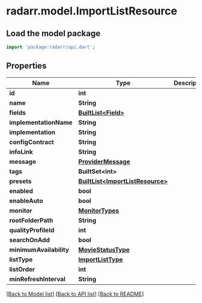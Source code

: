 # radarr.model.ImportListResource

## Load the model package
```dart
import 'package:radarr/api.dart';
```

## Properties
Name | Type | Description | Notes
------------ | ------------- | ------------- | -------------
**id** | **int** |  | [optional] 
**name** | **String** |  | [optional] 
**fields** | [**BuiltList&lt;Field&gt;**](Field.md) |  | [optional] 
**implementationName** | **String** |  | [optional] 
**implementation** | **String** |  | [optional] 
**configContract** | **String** |  | [optional] 
**infoLink** | **String** |  | [optional] 
**message** | [**ProviderMessage**](ProviderMessage.md) |  | [optional] 
**tags** | **BuiltSet&lt;int&gt;** |  | [optional] 
**presets** | [**BuiltList&lt;ImportListResource&gt;**](ImportListResource.md) |  | [optional] 
**enabled** | **bool** |  | [optional] 
**enableAuto** | **bool** |  | [optional] 
**monitor** | [**MonitorTypes**](MonitorTypes.md) |  | [optional] 
**rootFolderPath** | **String** |  | [optional] 
**qualityProfileId** | **int** |  | [optional] 
**searchOnAdd** | **bool** |  | [optional] 
**minimumAvailability** | [**MovieStatusType**](MovieStatusType.md) |  | [optional] 
**listType** | [**ImportListType**](ImportListType.md) |  | [optional] 
**listOrder** | **int** |  | [optional] 
**minRefreshInterval** | **String** |  | [optional] 

[[Back to Model list]](../README.md#documentation-for-models) [[Back to API list]](../README.md#documentation-for-api-endpoints) [[Back to README]](../README.md)


